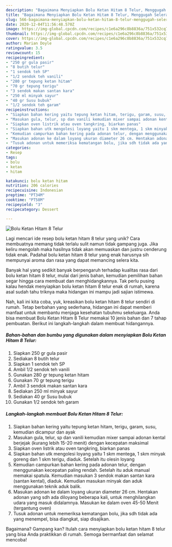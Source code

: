```yaml
---
description: "Bagaimana Menyiapkan Bolu Ketan Hitam 8 Telur, Menggugah Selera"
title: "Bagaimana Menyiapkan Bolu Ketan Hitam 8 Telur, Menggugah Selera"
slug: 566-bagaimana-menyiapkan-bolu-ketan-hitam-8-telur-menggugah-selera
date: 2020-12-04T11:56:48.570Z
image: https://img-global.cpcdn.com/recipes/c1e6a296c8b8836a/751x532cq70/bolu-ketan-hitam-8-telur-foto-resep-utama.jpg
thumbnail: https://img-global.cpcdn.com/recipes/c1e6a296c8b8836a/751x532cq70/bolu-ketan-hitam-8-telur-foto-resep-utama.jpg
cover: https://img-global.cpcdn.com/recipes/c1e6a296c8b8836a/751x532cq70/bolu-ketan-hitam-8-telur-foto-resep-utama.jpg
author: Marian Doyle
ratingvalue: 3.5
reviewcount: 15
recipeingredient:
- "250 gr gula pasir"
- "8 butih telur"
- "1 sendok teh SP"
- "1/2 sendok teh vanili"
- "280 gr tepung ketan hitam"
- "70 gr tepung terigu"
- "3 sendok makan santan kara"
- "250 ml minyak sayur"
- "40 gr Susu bubuk"
- "1/2 sendok teh garam"
recipeinstructions:
- "Siapkan bahan kering yaitu tepung ketan hitam, terigu, garam, susu, kemudian dicampur dan ayak"
- "Masukan gula, telur, sp dan vanili kemudian mixer sampai adonan kental berjejak (kurang lebih 15-20 menit) dengan kecepatan maksimal"
- "Siapkan oven listrik atau oven tangkring, biarkan panas"
- "Siapkan bahan utk mengolesi loyang yaitu 1 skm mentega, 1 skm minyak goreng dan 1 skm terigu, diaduk. Setelah itu olesin loyang"
- "Kemudian campurkan bahan kering pada adonan telur, dengan menggunakan kecepatan paling rendah. Setelah itu aduk manual memakai spatula. Kemudian masukan 3 sendok makan santan kara (santan kental), diaduk. Kemudian masukan minyak dan aduk menggunakan teknik aduk balik."
- "Masukan adonan ke dalam loyang ukuran diameter 26 cm. Hentakan adonan yang sdh ada diloyang beberapa kali, untuk menghilangkan udara yang masuk didalamnya. Masukan ke dalam oven 45-50 Menit (tergantung oven)"
- "Tusuk adonan untuk memeriksa kematangan bolu, jika sdh tidak ada yang menempel, bisa diangkat, siap disajikan."
categories:
- Resep
tags:
- bolu
- ketan
- hitam

katakunci: bolu ketan hitam 
nutrition: 206 calories
recipecuisine: Indonesian
preptime: "PT34M"
cooktime: "PT58M"
recipeyield: "3"
recipecategory: Dessert

---
```



![Bolu Ketan Hitam 8 Telur](https://img-global.cpcdn.com/recipes/c1e6a296c8b8836a/751x532cq70/bolu-ketan-hitam-8-telur-foto-resep-utama.jpg)

Lagi mencari ide resep bolu ketan hitam 8 telur yang unik? Cara membuatnya memang tidak terlalu sulit namun tidak gampang juga. Jika keliru mengolah maka hasilnya tidak akan memuaskan dan justru cenderung tidak enak. Padahal bolu ketan hitam 8 telur yang enak harusnya sih mempunyai aroma dan rasa yang dapat memancing selera kita.



Banyak hal yang sedikit banyak berpengaruh terhadap kualitas rasa dari bolu ketan hitam 8 telur, mulai dari jenis bahan, kemudian pemilihan bahan segar hingga cara membuat dan menghidangkannya. Tak perlu pusing kalau hendak menyiapkan bolu ketan hitam 8 telur enak di rumah, karena asal sudah tahu triknya maka hidangan ini mampu jadi sajian istimewa.


Nah, kali ini kita coba, yuk, kreasikan bolu ketan hitam 8 telur sendiri di rumah. Tetap berbahan yang sederhana, hidangan ini dapat memberi manfaat untuk membantu menjaga kesehatan tubuhmu sekeluarga. Anda bisa membuat Bolu Ketan Hitam 8 Telur memakai 10 jenis bahan dan 7 tahap pembuatan. Berikut ini langkah-langkah dalam membuat hidangannya.

<!--inarticleads1-->

##### Bahan-bahan dan bumbu yang digunakan dalam menyiapkan Bolu Ketan Hitam 8 Telur:

1. Siapkan 250 gr gula pasir
1. Sediakan 8 butih telur
1. Siapkan 1 sendok teh SP
1. Ambil 1/2 sendok teh vanili
1. Gunakan 280 gr tepung ketan hitam
1. Gunakan 70 gr tepung terigu
1. Ambil 3 sendok makan santan kara
1. Sediakan 250 ml minyak sayur
1. Sediakan 40 gr Susu bubuk
1. Gunakan 1/2 sendok teh garam




<!--inarticleads2-->

##### Langkah-langkah membuat Bolu Ketan Hitam 8 Telur:

1. Siapkan bahan kering yaitu tepung ketan hitam, terigu, garam, susu, kemudian dicampur dan ayak
1. Masukan gula, telur, sp dan vanili kemudian mixer sampai adonan kental berjejak (kurang lebih 15-20 menit) dengan kecepatan maksimal
1. Siapkan oven listrik atau oven tangkring, biarkan panas
1. Siapkan bahan utk mengolesi loyang yaitu 1 skm mentega, 1 skm minyak goreng dan 1 skm terigu, diaduk. Setelah itu olesin loyang
1. Kemudian campurkan bahan kering pada adonan telur, dengan menggunakan kecepatan paling rendah. Setelah itu aduk manual memakai spatula. Kemudian masukan 3 sendok makan santan kara (santan kental), diaduk. Kemudian masukan minyak dan aduk menggunakan teknik aduk balik.
1. Masukan adonan ke dalam loyang ukuran diameter 26 cm. Hentakan adonan yang sdh ada diloyang beberapa kali, untuk menghilangkan udara yang masuk didalamnya. Masukan ke dalam oven 45-50 Menit (tergantung oven)
1. Tusuk adonan untuk memeriksa kematangan bolu, jika sdh tidak ada yang menempel, bisa diangkat, siap disajikan.




Bagaimana? Gampang kan? Itulah cara menyiapkan bolu ketan hitam 8 telur yang bisa Anda praktikkan di rumah. Semoga bermanfaat dan selamat mencoba!
